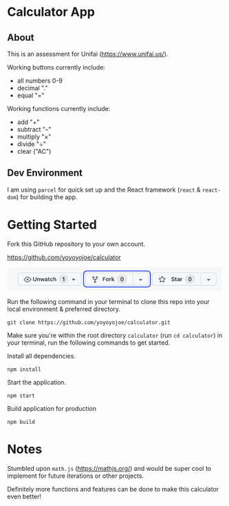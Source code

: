 # Calculator App

## About

This is an assessment for Unifai (https://www.unifai.us/).

Working buttons currently include: 
- all numbers 0-9
- decimal "."
- equal "="

Working functions currently include: 
- add "+"
- subtract "–" 
- multiply "×"
- divide "÷"
- clear ("AC")

## Dev Environment

I am using `parcel` for quick set up and the React framework (`react` & `react-dom`) for building the app.

# Getting Started

Fork this GitHub repository to your own account.

https://github.com/yoyoyojoe/calculator

<img src='./assets/fork_it.png' width=500px height=auto/>

Run the following command in your terminal to clone this repo into your local environment & preferred directory.

```
git clone https://github.com/yoyoyojoe/calculator.git
```

Make sure you're within the root directory `calculator` (run `cd calculator`) in your terminal, run the following commands to get started.

Install all dependencies.

```
npm install
```

Start the application.

```
npm start
```

Build application for production

```
npm build
```

# Notes

Stumbled upon `math.js` (https://mathjs.org/) and would be super cool to implement for future iterations or other projects.

Definitely more functions and features can be done to make this calculator even better!